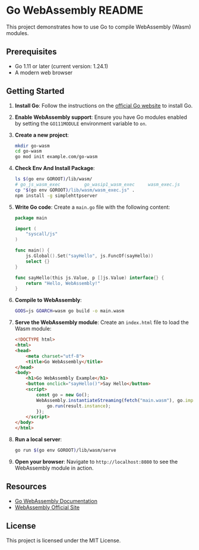 # Go WebAssembly README

This project demonstrates how to use Go to compile WebAssembly (Wasm) modules.

## Prerequisites

- Go 1.11 or later (current version: 1.24.1)
- A modern web browser

## Getting Started

1. **Install Go**: Follow the instructions on the [official Go website](https://golang.org/doc/install) to install Go.

2. **Enable WebAssembly support**: Ensure you have Go modules enabled by setting the `GO111MODULE` environment variable to `on`.

3. **Create a new project**:

    ```sh
    mkdir go-wasm
    cd go-wasm
    go mod init example.com/go-wasm
    ```

4. **Check Env And Install Package**:

    ```sh
    ls $(go env GOROOT)/lib/wasm/
    # go_js_wasm_exec         go_wasip1_wasm_exec     wasm_exec.js            wasm_exec_node.js
    cp "$(go env GOROOT)/lib/wasm/wasm_exec.js" .
    npm install -g simplehttpserver
    ```

5. **Write Go code**: Create a `main.go` file with the following content:

    ```go
    package main

    import (
        "syscall/js"
    )

    func main() {
        js.Global().Set("sayHello", js.FuncOf(sayHello))
        select {}
    }

    func sayHello(this js.Value, p []js.Value) interface{} {
        return "Hello, WebAssembly!"
    }
    ```

6. **Compile to WebAssembly**:

    ```sh
    GOOS=js GOARCH=wasm go build -o main.wasm
    ```

7. **Serve the WebAssembly module**: Create an `index.html` file to load the Wasm module:

    ```html
    <!DOCTYPE html>
    <html>
    <head>
        <meta charset="utf-8">
        <title>Go WebAssembly</title>
    </head>
    <body>
        <h1>Go WebAssembly Example</h1>
        <button onclick="sayHello()">Say Hello</button>
        <script>
            const go = new Go();
            WebAssembly.instantiateStreaming(fetch("main.wasm"), go.importObject).then((result) => {
                go.run(result.instance);
            });
        </script>
    </body>
    </html>
    ```

8. **Run a local server**:

    ```sh
    go run $(go env GOROOT)/lib/wasm/serve
    ```

9. **Open your browser**: Navigate to `http://localhost:8080` to see the WebAssembly module in action.

## Resources

- [Go WebAssembly Documentation](https://golang.org/doc/go1.11#wasm)
- [WebAssembly Official Site](https://webassembly.org/)

## License

This project is licensed under the MIT License.
